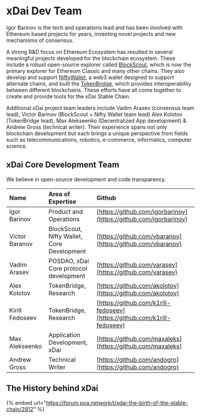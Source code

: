 # xDai Dev Team

Igor Barinov is the tech and operations lead and has been involved with Ethereum based projects for years, inventing novel projects and new mechanisms of consensus.

A strong R&D focus on Ethereum Ecosystem has resulted in several meaningful projects developed for the blockchain ecosystem. These include a robust open-source explorer called [BlockScout](https://blockscout.com/poa/xdai), which is now the primary explorer for Ethereum Classic and many other chains. They also develop and support [NiftyWallet](https://www.poa.network/for-users/nifty-wallet), a web3 wallet designed to support alternate chains, and built the [TokenBridge](https://docs.tokenbridge.net/), which provides interoperability between different blockchains. These efforts have all come together to create and provide tools for the xDai Stable Chain.

Additional xDai project team leaders include Vadim Arasev \(consensus team lead\), Victor Barinov \(BlockScout + Nifty Wallet team lead\) Alex Kolotov \(TokenBridge lead\), Max Alekseenko \(Decentralized App development\) & Andrew Gross \(technical writer\). Their experience spans not only blockchain development but each brings a unique perspective from fields such as telecommunications, robotics, e-commerce, informatics, computer science.

## xDai Core Development Team

We believe in open-source development and code transparency.

| Name | Area of Expertise | Github |
| :--- | :--- | :--- |
| Igor Barinov  | Product and Operations | [https://github.com/igorbarinov](https://github.com/igorbarinov) |
| Victor Baranov | BlockScout, Nifty Wallet, Core Development | [https://github.com/vbaranov](https://github.com/vbaranov) |
| Vadim Arasev | POSDAO, xDai Core protocol development | [https://github.com/varasev](https://github.com/varasev) |
| Alex Kolotov | TokenBridge, Research | [https://github.com/akolotov](https://github.com/akolotov) |
| Kirill Fedoseev | TokenBridge, Research | [https://github.com/k1rill-fedoseev](https://github.com/k1rill-fedoseev) |
| Max Alekseenko | Application Development, xDai  | [https://github.com/maxaleks](https://github.com/maxaleks) |
| Andrew Gross | Technical Writer | [https://github.com/andogro](https://github.com/andogro) |

## The History behind xDai 

{% embed url="https://forum.poa.network/t/xdai-the-birth-of-the-stable-chain/2812" %}



